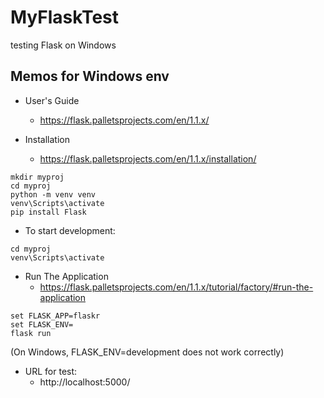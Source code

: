 # MyFlaskTest
testing Flask on Windows

## Memos for Windows env

- User's Guide
  - https://flask.palletsprojects.com/en/1.1.x/

- Installation
  - https://flask.palletsprojects.com/en/1.1.x/installation/

```
mkdir myproj
cd myproj
python -m venv venv
venv\Scripts\activate
pip install Flask
```

- To start development:

```
cd myproj
venv\Scripts\activate
```

- Run The Application
  - https://flask.palletsprojects.com/en/1.1.x/tutorial/factory/#run-the-application

```
set FLASK_APP=flaskr
set FLASK_ENV=
flask run
```
(On Windows, FLASK_ENV=development does not work correctly)

- URL for test:
  - http://localhost:5000/
